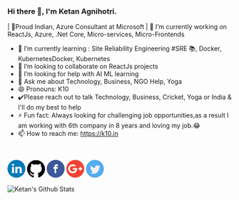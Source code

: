 ### Hi there 👋, I'm Ketan Agnihotri.
| 🔑Proud Indian, Azure Consultant at Microsoft 
| 🔭 I’m currently working on ReactJs, Azure, .Net Core, Micro-services, Micro-Frontends
- 🌱 I’m currently learning : Site Reliability Engineering #SRE 📚, Docker, KubernetesDocker, Kubernetes
- 👯 I’m looking to collaborate on ReactJs projects
- 🤔 I’m looking for help with AI ML learning
- 💬 Ask me about Technology, Business, NGO Help, Yoga
- 😄 Pronouns: K10
- ✔️Please reach out to talk Technology, Business, Cricket, Yoga or India & I'll do my best to help
- ⚡ Fun fact: Always looking for challenging job opportunities,as a result I am working with 6th company in 8 years and loving my job.😂
- 📫 How to reach me: https://k10.in
 <br/>

 
<a href="https://www.linkedin.com/in/ketanagnihotri"><img src="https://github.com/agnihotriketan/agnihotriketan/blob/master/sm/linkedin.png" width="40" /></a>
<a href="https://github.com/agnihotriketan"><img src="https://github.com/agnihotriketan/agnihotriketan/blob/master/sm/github-logo.png" width="40" /></a>
<a href="https://www.facebook.com/k10Agnihotri"><img src="https://github.com/agnihotriketan/agnihotriketan/blob/master/sm/facebook.png" width="40" /></a>
<a href="mailto:agnihotriketan@gmail.com"><img src="https://github.com/agnihotriketan/agnihotriketan/blob/master/sm/google-plus.png" width="40" /></a>
<a href="https://twitter.com/KetanAgnihotri"><img src="https://github.com/agnihotriketan/agnihotriketan/blob/master/sm/twitter.png" width="40" /></a>


<!--
**agnihotriketan/agnihotriketan** is a ✨ _special_ ✨ repository because its `README.md` (this file) appears on your GitHub profile.

Here are some ideas to get you started:
Hi, I'm Ketan Agnihotri.
- 🔭 I’m currently working on ReactJs, Azure, .Net Core, Micro-services, Micro-Frontends
- 🌱 I’m currently learning Docker, Kubernetes
- 👯 I’m looking to collaborate on ReactJs projects
- 🤔 I’m looking for help with ...
- 💬 Ask me about Technology
- 📫 How to reach me: https://k10.in
- 😄 Pronouns: K10
- ⚡ Fun fact: Used to look for challenging job opportunities, I am working with 6th company in 8 years and loving my job.😂


GitHub supports emoji!
:+1: :sparkles: :camel: :tada:
:rocket: :metal: :octocat: 
--> 
![Ketan's Github Stats](https://github-readme-stats.vercel.app/api?username=agnihotriketan&show_icons=true)

